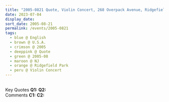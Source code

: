 ```yaml
---
title: "2005-0821 Quote, Violin Concert, 268 Overpack Avenue, Ridgefield Park, NJ, U.S.A."
date: 2023-07-04
display_date: 
sort_date: 2005-08-21
permalink: /events/2005-0821
tags:
  - blue @ English
  - brown @ U.S.A.
  - crimson @ 2005
  - deeppink @ Quote
  - green @ 2005-08
  - maroon @ NJ
  - orange @ Ridgefield Park
  - peru @ Violin Concert
---
```


<br>

<wave-list>
  <list-title color="DarkSeaGreen" width="55">Key Quotes</list-title>
  <list-item color="BlanchedAlmond" width="280"><b>Q1:</b> <i></i></list-item>
  <list-item color="Lavender" width="280"><b>Q2:</b> <i></i></list-item>
</wave-list>

<br>

<wave-list>
  <list-title color="DarkSeaGreen" width="55">Comments</list-title>
  <list-item color="BlanchedAlmond" width="280"><b>C1:</b> <i></i></list-item>
  <list-item color="Lavender" width="280"><b>C2:</b> <i></i></list-item>
</wave-list>